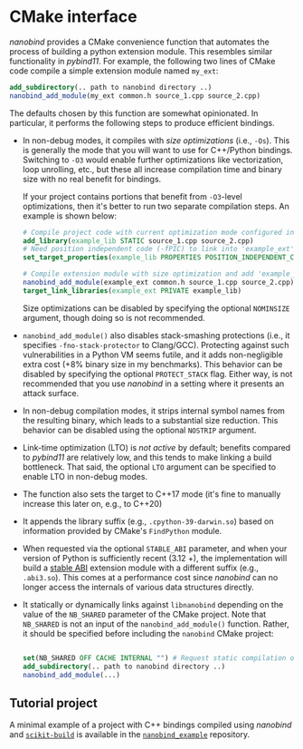# CMake interface

_nanobind_ provides a CMake convenience function that automates the process of
building a python extension module. This resembles similar functionality in
_pybind11_. For example, the following two lines of CMake code compile
a simple extension module named ``my_ext``:

```cmake
add_subdirectory(.. path to nanobind directory ..)
nanobind_add_module(my_ext common.h source_1.cpp source_2.cpp)
```

The defaults chosen by this function are somewhat opinionated. In particular,
it performs the following steps to produce efficient bindings.

- In non-debug modes, it compiles with _size optimizations_ (i.e., `-Os`). This
  is generally the mode that you will want to use for C++/Python bindings.
  Switching to `-O3` would enable further optimizations like vectorization,
  loop unrolling, etc., but these all increase compilation time and binary size
  with no real benefit for bindings.

  If your project contains portions that benefit from `-O3`-level
  optimizations, then it's better to run two separate compilation steps.
  An example is shown below:

  ```cmake
  # Compile project code with current optimization mode configured in CMake
  add_library(example_lib STATIC source_1.cpp source_2.cpp)
  # Need position independent code (-fPIC) to link into 'example_ext' below
  set_target_properties(example_lib PROPERTIES POSITION_INDEPENDENT_CODE ON)

  # Compile extension module with size optimization and add 'example_lib'
  nanobind_add_module(example_ext common.h source_1.cpp source_2.cpp)
  target_link_libraries(example_ext PRIVATE example_lib)
  ```

  Size optimizations can be disabled by specifying the optional `NOMINSIZE`
  argument, though doing so is not recommended.

- `nanobind_add_module()` also disables stack-smashing protections (i.e., it
  specifies `-fno-stack-protector` to Clang/GCC). Protecting against such
  vulnerabilities in a Python VM seems futile, and it adds non-negligible extra
  cost (+8% binary size in my benchmarks). This behavior can be disabled by
  specifying the optional `PROTECT_STACK` flag. Either way, is not recommended
  that you use _nanobind_ in a setting where it presents an attack surface.

- In non-debug compilation modes, it strips internal symbol names from the
  resulting binary, which leads to a substantial size reduction. This behavior
  can be disabled using the optional `NOSTRIP` argument.

- Link-time optimization (LTO) is _not active_ by default; benefits compared to
  _pybind11_ are relatively low, and this tends to make linking a build
  bottleneck. That said, the optional `LTO` argument can be specified to enable
  LTO in non-debug modes.

- The function also sets the target to C++17 mode (it's fine to manually
  increase this later on, e.g., to C++20)

- It appends the library suffix (e.g., `.cpython-39-darwin.so`) based on
  information provided by CMake's `FindPython` module.

- When requested via the optional `STABLE_ABI` parameter, and when your
  version of Python is sufficiently recent (3.12 +), the implementation
  will build a [stable ABI](https://docs.python.org/3/c-api/stable.html)
  extension module with a different suffix (e.g., `.abi3.so`). This comes at a
  performance cost since _nanobind_ can no longer access the internals of
  various data structures directly.

- It statically or dynamically links against `libnanobind` depending on the
  value of the `NB_SHARED` parameter of the CMake project. Note that
  `NB_SHARED` is not an input of the `nanobind_add_module()` function. Rather,
  it should be specified before including the `nanobind` CMake project:

  ```cmake

  set(NB_SHARED OFF CACHE INTERNAL "") # Request static compilation of libnanobind
  add_subdirectory(.. path to nanobind directory ..)
  nanobind_add_module(...)
  ```

## Tutorial project

A minimal example of a project with C++ bindings compiled using _nanobind_ and
[`scikit-build`](https://scikit-build.readthedocs.io/en/latest/) is available
in the [`nanobind_example`](https://github.com/wjakob/nanobind_example)
repository.
